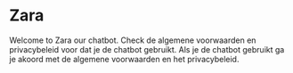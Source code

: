 # Zara
Welcome to Zara our chatbot. 
Check de algemene voorwaarden en privacybeleid voor dat je de chatbot gebruikt. 
Als je de chatbot gebruikt ga je akoord met de algemene voorwaarden en het privacybeleid.